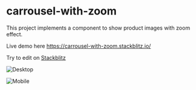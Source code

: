 # carrousel-with-zoom

This project implements a component to show product images with zoom effect.

Live demo here https://carrousel-with-zoom.stackblitz.io/ 


Try to edit on [Stackblitz](https://stackblitz.com/edit/carrousel-with-zoom)

![Desktop](https://github.com/janynnegomes/carrousel-with-zoom/blob/master/src/assets/images/desktop.gif?raw=true)

![Mobile](https://github.com/janynnegomes/carrousel-with-zoom/blob/master/src/assets/images/mobile.gif?raw=true)